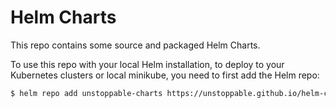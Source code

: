 # Helm Charts

This repo contains some source and packaged Helm Charts.

To use this repo with your local Helm installation, to deploy to your Kubernetes clusters or local minikube, you need to first add the Helm repo:

```bash
$ helm repo add unstoppable-charts https://unstoppable.github.io/helm-charts/
```

